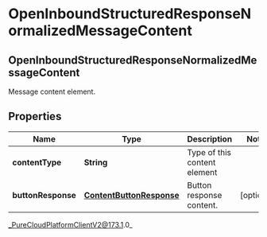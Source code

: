 # OpenInboundStructuredResponseNormalizedMessageContent

## OpenInboundStructuredResponseNormalizedMessageContent
Message content element.

## Properties

|Name | Type | Description | Notes|
|------------ | ------------- | ------------- | -------------|
| **contentType** | **String** | Type of this content element | |
| **buttonResponse** | [**ContentButtonResponse**](ContentButtonResponse) | Button response content. | [optional] |



_PureCloudPlatformClientV2@173.1.0_

